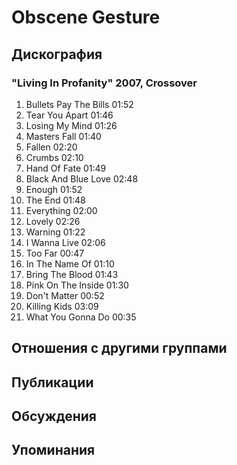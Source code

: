 # Obscene Gesture



## Дискография

### "Living In Profanity" 2007, Crossover

1.	Bullets Pay The Bills	01:52	
2.	Tear You Apart	01:46	
3.	Losing My Mind	01:26	
4.	Masters Fall	01:40	
5.	Fallen	02:20	
6.	Crumbs	02:10	
7.	Hand Of Fate	01:49	
8.	Black And Blue Love	02:48	
9.	Enough	01:52	
10.	The End	01:48	
11.	Everything	02:00	
12.	Lovely	02:26	
13.	Warning	01:22	
14.	I Wanna Live	02:06	
15.	Too Far	00:47	
16.	In The Name Of	01:10	
17.	Bring The Blood	01:43	
18.	Pink On The Inside	01:30	
19.	Don't Matter	00:52	
20.	Killing Kids	03:09	
21.	What You Gonna Do	00:35


## Отношения с другими группами


## Публикации


## Обсуждения


## Упоминания

